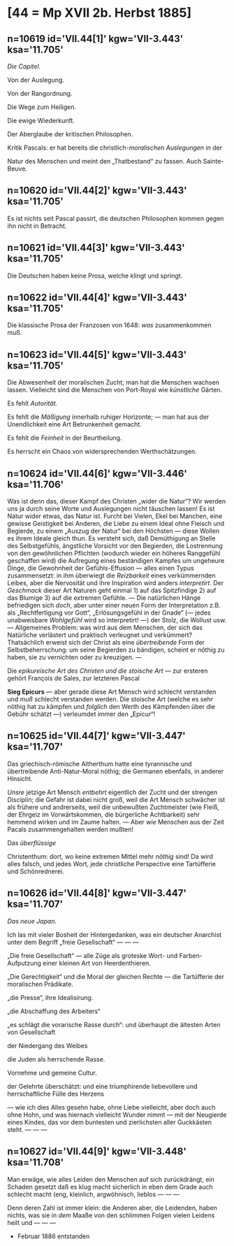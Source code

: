 # [44 = Mp XVII 2b. Herbst 1885]

## n=10619 id='VII.44[1]' kgw='VII-3.443' ksa='11.705'

*Die Capitel.*

Von der Auslegung.

Von der Rangordnung.

Die Wege zum Heiligen.

Die ewige Wiederkunft.

Der Aberglaube der kritischen Philosophen.

Kritik Pascals: er hat bereits die christlich-*moralischen Auslegungen* in der

Natur des Menschen und meint den „Thatbestand“ zu fassen. Auch Sainte-Beuve.

## n=10620 id='VII.44[2]' kgw='VII-3.443' ksa='11.705'

Es ist nichts seit Pascal passirt, die deutschen Philosophen kommen gegen ihn nicht in Betracht.

## n=10621 id='VII.44[3]' kgw='VII-3.443' ksa='11.705'

Die Deutschen haben keine Prosa, welche klingt und springt.

## n=10622 id='VII.44[4]' kgw='VII-3.443' ksa='11.705'

Die klassische Prosa der Franzosen von 1648: *was* zusammenkommen muß.

## n=10623 id='VII.44[5]' kgw='VII-3.443' ksa='11.705'

Die Abwesenheit der moralischen Zucht; man hat die Menschen wachsen lassen. Vielleicht sind die Menschen von Port-Royal wie *künstliche* Gärten.

Es fehlt *Autorität.*

Es fehlt die *Mäßigung* innerhalb ruhiger Horizonte; — man hat aus der Unendlichkeit eine Art Betrunkenheit gemacht.

Es fehlt die *Feinheit* in der Beurtheilung.

Es herrscht ein Chaos von widersprechenden Werthschätzungen.

## n=10624 id='VII.44[6]' kgw='VII-3.446' ksa='11.706'

Was ist denn das, dieser Kampf des Christen „wider die Natur“? Wir werden uns ja durch seine Worte und Auslegungen nicht täuschen lassen! Es ist Natur wider etwas, das Natur ist. Furcht bei Vielen, Ekel bei Manchen, eine gewisse Geistigkeit bei Anderen, die Liebe zu einem Ideal ohne Fleisch und Begierde, zu einem „Auszug der Natur“ bei den Höchsten — diese Wollen es ihrem Ideale gleich thun. Es versteht sich, daß Demüthigung an Stelle des Selbstgefühls, ängstliche Vorsicht vor den Begierden, die Lostrennung von den gewöhnlichen Pflichten (wodurch wieder ein höheres Ranggefühl geschaffen wird) die Aufregung eines beständigen Kampfes um ungeheure Dinge, die Gewohnheit der Gefühls-Effusion — alles einen Typus zusammensetzt: in ihm überwiegt die *Reizbarkeit* eines verkümmernden Leibes, aber die Nervosität und ihre Inspiration wird anders *interpretirt*. Der *Geschmack* dieser Art Naturen geht einmal 1) auf das Spitzfindige 2) auf das Blumige 3) auf die extremen Gefühle. — Die natürlichen Hänge befriedigen sich *doch*, aber unter einer neuen Form der Interpretation z.B. als „Rechtfertigung vor Gott“, „Erlösungsgefühl in der Gnade“ (— jedes unabweisbare *Wohlgefühl* wird so interpretirt! —) der Stolz, die Wollust usw. — Allgemeines Problem: was wird aus dem Menschen, der sich das Natürliche verlästert und praktisch verleugnet und verkümmert? Thatsächlich erweist sich der Christ als eine *übertreibende* Form der Selbstbeherrschung: um seine Begierden zu bändigen, scheint er nöthig zu haben, sie zu vernichten oder zu kreuzigen. —

Die *epikureische Art des Christen und die stoische Art* — zur ersteren gehört François de Sales, zur letzteren Pascal

**Sieg Epicurs** — aber gerade diese Art Mensch wird schlecht verstanden und *muß* schlecht verstanden werden. Die stoische Art (welche es sehr nöthig hat zu kämpfen und *folglich* den Werth des Kämpfenden über die Gebühr schätzt —) verleumdet immer den „Epicur“!

## n=10625 id='VII.44[7]' kgw='VII-3.447' ksa='11.707'

Das griechisch-römische Altherthum hatte eine tyrannische und übertreibende Anti-Natur-Moral nöthig; die Germanen ebenfalls, in anderer Hinsicht.

*Unsre* jetzige Art Mensch *entbehrt* eigentlich der Zucht und der strengen Disciplin; die Gefahr ist dabei nicht groß, weil die Art Mensch schwächer ist als frühere und andrerseits, weil die unbewußten Zuchtmeister (wie Fleiß, der Ehrgeiz im Vorwärtskommen, die bürgerliche Achtbarkeit) sehr hemmend wirken und im Zaume halten. — Aber *wie* Menschen aus der Zeit Pacals zusammengehalten werden mußten!

Das *überflüssige*

Christenthum: dort, wo keine extremen Mittel mehr *nöthig* sind! Da wird alles falsch, und jedes Wort, jede christliche Perspective eine Tartüfferie und Schönrednerei.

## n=10626 id='VII.44[8]' kgw='VII-3.447' ksa='11.707'

*Das neue Japan.*

Ich las mit vieler Bosheit der Hintergedanken, was ein deutscher Anarchist unter dem Begriff „freie Gesellschaft“ — — —

„Die freie Gesellschaft“ — alle Züge als groteske Wort- und Farben-Aufputzung einer kleinen Art von Heerdenthieren.

„Die Gerechtigkeit“ und die Moral der gleichen Rechte — die Tartüfferie der moralischen Prädikate.

„die Presse“, ihre Idealisirung.

„die Abschaffung des Arbeiters“

„es schlägt die vorarische Rasse durch“: und überhaupt die ältesten Arten von Gesellschaft

der Niedergang des Weibes

die Juden als herrschende Rasse.

Vornehme und gemeine Cultur.

der Gelehrte überschätzt: und eine triumphirende liebevollere und herrschaftliche Fülle des Herzens

— wie ich dies Alles gesehn habe, ohne Liebe vielleicht, aber doch auch ohne Hohn, und was hiernach vielleicht Wunder nimmt — mit der Neugierde eines Kindes, das vor dem buntesten und zierlichsten aller Guckkästen steht. — — —

## n=10627 id='VII.44[9]' kgw='VII-3.448' ksa='11.708'

Man erwäge, wie alles Leiden den Menschen auf sich zurückdrängt, ein Schaden gesetzt daß es klug macht sicherlich in eben dem Grade auch schlecht macht (eng, kleinlich, argwöhnisch, lieblos — — —

Denn deren Zahl ist immer klein: die Anderen aber, die Leidenden, haben nichts, was sie in *dem* Maaße von den schlimmen Folgen vielen Leidens heilt und — — —

* Februar 1886 entstanden
